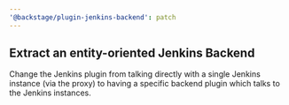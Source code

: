 ```yaml
---
'@backstage/plugin-jenkins-backend': patch
---
```


## Extract an entity-oriented Jenkins Backend

Change the Jenkins plugin from talking directly with a single Jenkins instance (via the proxy) to having a specific
backend plugin which talks to the Jenkins instances.
